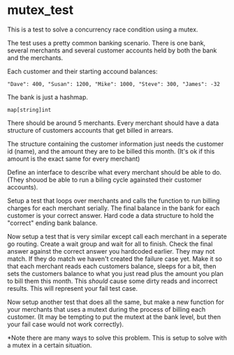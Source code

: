 # mutex_test
 This is a test to solve a concurrency race condition using a mutex. 

 The test uses a pretty common banking scenario. There is one bank, several merchants and several customer accounts held by both the bank and the merchants. 

Each customer and their starting accound balances: 
```
"Dave": 400, "Susan": 1200, "Mike": 1000, "Steve": 300, "James": -32
```

The bank is just a hashmap. 
```
map[string]int
```

There should be around 5 merchants. 
Every merchant should have a data structure of customers accounts that get billed in arrears. 

The structure containing the customer information just needs the customer id (name), and the amount they are to be billed this month. (It's ok if this amount is the exact same for every merchant)

Define an interface to describe what every merchant should be able to do. (They shouod be able to run a biling cycle againsted their customer accounts).

Setup a test that loops over merchants and calls the function to run billing charges for each merchant serially. The final balance in the bank for each customer is your correct answer. Hard code a data structure to hold the "correct" ending bank balance.

Now setup a test that is very similar except call each merchant in a seperate go routing. Create a wait group and wait for all to finish. Check the final answer against the correct answer you hardcoded earlier. They may not match. If they do match we haven't created the failure case yet. Make it so that each merchant reads each customers balance, sleeps for a bit, then sets the customers balance to what you just read plus the amount you plan to bill them this month. This *should* cause some dirty reads and incorrect results. 
This will represent your fail test case.

Now setup another test that does all the same, but make a new function for your merchants that uses a mutext during the process of billing each customer. (It may be tempting to put the mutext at the bank level, but then your fail case would not work correctly).

*Note there are many ways to solve this problem. This is setup to solve with a mutex in a certain situation. 
 
